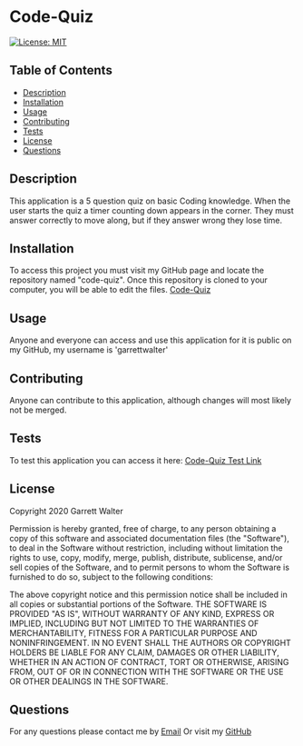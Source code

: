 # Code-Quiz

[![License: MIT](https://img.shields.io/badge/License-MIT-blue.svg)](https://opensource.org/licenses/MIT)

## Table of Contents
- [Description](#Description)
- [Installation](#Installation)
- [Usage](#Usage)
- [Contributing](#Contributing)
- [Tests](#Tests)
- [License](#License)
- [Questions](#Questions)

## Description
    
This application is a 5 question quiz on basic Coding knowledge. When the user starts the quiz a timer counting down appears in the corner. They must answer correctly to move along, but if they answer wrong they lose time.

## Installation

To access this project you must visit my GitHub page and locate the repository named "code-quiz". Once this repository is cloned to your computer, you will be able to edit the files.
[Code-Quiz](https://github.com/garrettwalter/code-quiz)

## Usage

Anyone and everyone can access and use this application for it is public on my GitHub, my username is 'garrettwalter'

## Contributing

Anyone can contribute to this application, although changes will most likely not be merged.

## Tests

To test this application you can access it here:
[Code-Quiz Test Link](https://garrettwalter.github.io/code-quiz/)

## License
    
Copyright 2020 Garrett Walter

Permission is hereby granted, free of charge, to any person obtaining a copy of this software and associated documentation files 
(the "Software"), to deal in the Software without restriction, including without limitation the rights to use, copy, modify, merge, 
publish, distribute, sublicense, and/or sell copies of the Software, and to permit persons to whom the Software is furnished to do so, 
subject to the following conditions:
        
The above copyright notice and this permission notice shall be included in all copies or substantial portions of the Software.
THE SOFTWARE IS PROVIDED "AS IS", WITHOUT WARRANTY OF ANY KIND, EXPRESS OR IMPLIED, INCLUDING BUT NOT LIMITED TO THE WARRANTIES
OF MERCHANTABILITY, FITNESS FOR A PARTICULAR PURPOSE AND NONINFRINGEMENT. IN NO EVENT SHALL THE AUTHORS OR COPYRIGHT HOLDERS BE 
LIABLE FOR ANY CLAIM, DAMAGES OR OTHER LIABILITY, WHETHER IN AN ACTION OF CONTRACT, TORT OR OTHERWISE, ARISING FROM, OUT OF OR IN 
CONNECTION WITH THE SOFTWARE OR THE USE OR OTHER DEALINGS IN THE SOFTWARE.
        
        
    
## Questions
        
For any questions please contact me by [Email](mailto:gtwalter150@gmail.com) 
Or visit my [GitHub](https://github.com/garrettwalter)
        